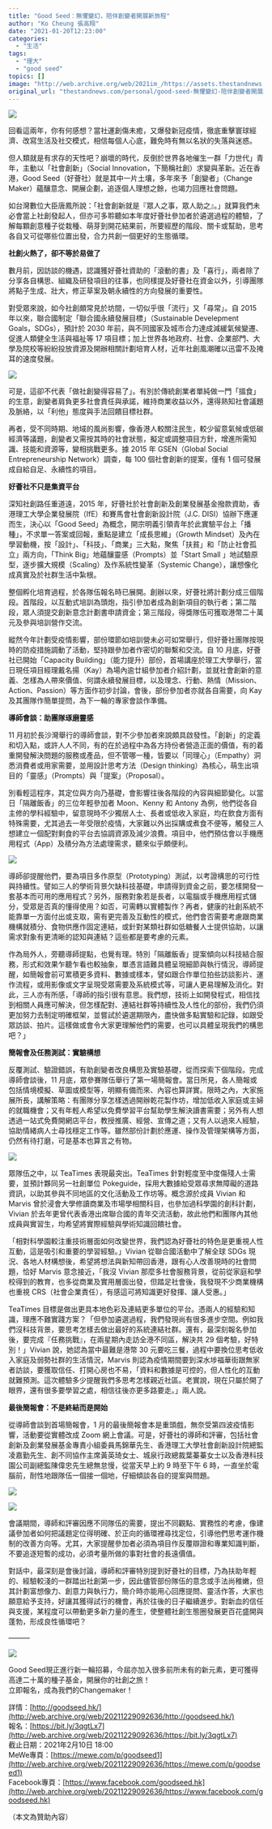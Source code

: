 ```yaml
---
title: "Good Seed：無懼變幻，陪伴創變者開展新旅程"
author: "Ko Cheung 張高翔"
date: "2021-01-20T12:23:00"
categories:
  - "生活"
tags:
  - "理大"
  - "good seed"
topics: []
image: "http://web.archive.org/web/2021im_/https://assets.thestandnews.com/media/photos/20210119-07_e40w0_WWjMko2.png"
original_url: "thestandnews.com/personal/good-seed-無懼變幻-陪伴創變者開展新旅程"
---
```

![](http://web.archive.org/web/2021im_/https://assets.thestandnews.com/media/photos/20210119-07_e40w0_WWjMko2.png)

回看這兩年，你有何感想？當社運創傷未癒，又爆發新冠疫情，徹底重擊寰球經濟、改寫生活及社交模式，相信每個人心底，難免時有無以名狀的失落與迷惑。

但人類就是有求存的天性吧？崩壞的時代，反倒於世界各地催生一群「力世代」青年，主動以「社會創新」（Social Innovation，下簡稱社創）求變與革新。近在香港，Good Seed（好薈社）就是其中一片土壤，多年來予「創變者」（Change Maker）蘊釀意念、開展企劃，追逐個人理想之餘，也竭力回應社會問題。

如台灣數位大臣唐鳳所說：「社會創新就是『眾人之事，眾人助之』。」就算我們未必會當上社創發起人，但亦可多聆聽如本年度好薈社參加者於遴選過程的體驗，了解每顆創意種子從栽種、萌芽到開花結果前，所要經歷的階段、關卡或幫助，思考各自又可從哪些位置出發，合力共創一個更好的生態循環。

**社創火熱了，卻不等於易做了**

數月前，因訪談的機遇，認識獲好薈社資助的「滾動的書」及「喜行」，兩者除了分享各自構思、組織及研發項目的往事，也同樣提及好薈社在資金以外，引導團隊將點子生成、壯大，修正草案及朝永續性的方向發展的重要性。

對受眾來說，如今社創頗常見於坊間，一切似乎很「流行」又「尋常」。自 2015 年以來，聯合國制定「聯合國永續發展目標」（Sustainable Develepment Goals，SDGs），預計於 2030 年前，與不同國家及城市合力達成減緩氣候變遷、促進人類健全生活與福祉等 17 項目標；加上世界各地政府、社會、企業部門、大學及院校等紛紛投放資源及開辦相關計劃培育人材，近年社創風潮確以迅雷不及掩耳的速度發展。

![](http://web.archive.org/web/2021im_/https://assets.thestandnews.com/media/photos/1031_IhQ0P_zt9rfTA.jpg)

可是，這卻不代表「做社創變得容易了」。有別於傳統創業者單純做一門「搵食」的生意，創變者肩負更多社會責任與承諾，維持商業收益以外，還得熟知社會議題及脈絡，以「利他」態度與手法回饋目標社群。

再者，受不同時期、地域的風尚影響，像香港人較關注民生，較少留意氣候或低碳經濟等議題，創變者又需按其時的社會狀態，擬定或調整項目方針，增進所需知識、技能和資源等，變相挑戰更多。據 2015 年 GSEN（Global Social Entrepreneurship Network）調查，每 100 個社會創新的提案，僅有 1 個可發展成自給自足、永續性的項目。

**好薈社不只是集資平台**

深知社創路任重道遠，2015 年，好薈社於社會創新及創業發展基金撥款資助，香港理工大學企業發展院（IfE）和賽馬會社會創新設計院（J.C. DISI）協辦下應運而生，決心以「Good Seed」為概念，開宗明義引領青年於此實驗平台上「播種」，不求單一答案或回報，重點是建立「成長思維」（Growth Mindset）及內在學習動機，按「設計」、「科技」、「商業」三大點，聚焦「扶貧」和「防止社會孤立」兩方向，「Think Big」地蘊釀靈感（Prompts）並「Start Small 」地試驗原型，逐步擴大規模（Scaling）及作系統性變革（Systemic Change），讓想像化成真實及於社群生活中紮根。

整個孵化培育過程，於各隊伍報名時已展開。創辦以來，好薈社將計劃分成三個階段。首階段，以互動式培訓為頭炮，指引參加者成為創新項目的執行者；第二階段，眾人須提交創新意念計劃書申請資金；第三階段，得獎隊伍可獲取港幣二十萬元及參與培訓營作交流。

縱然今年計劃受疫情影響，部份環節如培訓營未必可如常舉行，但好薈社團隊按現時的防疫措施調動了活動，堅持跟參加者作密切的聯繫和交流。自 10 月底，好薈社已開始「Capacity Building」（能力提升）部份，首場講座於理工大學舉行，當日現任項目經理戴名揚（Kay）為場內逾廿組參加者介紹計劃，並就社會創新的意義、怎樣為人帶來價值、何謂永續發展目標，以及理念、行動、熱情（Mission、Action、Passion）等方面作初步討論，會後，部份參加者亦就各自需要，向 Kay 及其團隊作簡單提問，為下一輪的專家會談作準備。

**導師會談：助團隊琢磨靈感**

11 月初於長沙灣舉行的導師會談，對不少參加者來說頗具啟發性。「創新」的定義和切入點，或許人人不同，有的在於過程中為各方持份者營造正面的價值，有的着重開發解決問題的服務或產品，但不管哪一種，皆要以「同理心」（Empathy）洞悉消費者或用家需要，並用設計思考方法（Design thinking）為核心，萌生出項目的「靈感」（Prompts）與「提案」（Proposal）。

別看輕這程序，其定位與方向乃基礎，會影響往後各階段的內容與細節變化。以當日「隔離飯香」的三位年輕參加者 Moon、Kenny 和 Antony 為例，他們從各自主修的學科經驗中，留意現時不少獨居人士、長者或低收入家庭，均在飲食方面有特殊需要，尤其過去一年受限於疫情，大家難以外出採購或煮食不便等，觸發三人想建立一個配對剩食的平台去協調資源及減少浪費。項目中，他們預估會以手機應用程式（App）及積分為方法處理需求，聽來似乎頗便利。

![](http://web.archive.org/web/2021im_/https://assets.thestandnews.com/media/photos/1106_uskic_6JtJwqS.jpg)

導師卻提醒他們，要為項目多作原型（Prototyping）測試，以考證構思的可行性與持續性。譬如三人的學術背景欠缺科技基礎，申請得到資金之前，要怎樣開發一套基本而可用的應用程式？另外，服務對象若是長者，以電腦或手機應用程式儲分，受眾是否真的懂得使用？如否，可需轉以實體製作？再者，健康的社創系統不能靠單一方面付出或支取，需有更完善及互動性的模式，他們會否需要考慮跟商業機構就積分、食物供應作固定連結，或針對某類社群如低糖餐人士提供協助，以讓需求對象有更清晰的認知與連結？這些都是要考慮的元素。

作為局外人，旁聽導師提點，也覺有理。特別「隔離飯香」提案傾向以科技結合服務，形式和效果乍聽乍看也較抽象，單憑言語難具體呈現細節與執行情況，導師提醒，如簡報會前可累積更多資料、數據或樣本，譬如跟合作單位拍些訪談影片、運作流程，或用影像或文字呈現受眾需要及系統模式等，可讓人更易理解及消化。對此，三人亦有所感，「導師的指引很有意思。我們想，技術上如開發程式，相信找到相關人員應可解決，但怎樣配對、連結社群等持續性及人性化的部份，我們仍須更加努力去制定明確框架，並嘗試於遴選期限內，盡快做多點實驗和記錄，如跟受眾訪談、拍片。這樣做或會令大家更理解他們的需要，也可以具體呈現我們的構思吧？」

**簡報會及任務測試：實驗構想**

反覆測試、驗證錯誤，有助創變者改良構思及實驗基礎，從而探索下個階段。完成導師會談後，11 月底，眾參賽隊伍舉行了第一場簡報會。當日所見，各人簡報或包括情境模擬、草圖或模型等，明顯有備而來、內容也算詳實。限時之內，大家施展所長，講解策略：有團隊分享怎樣透過開辦乾花製作坊，增加低收入家庭或主婦的就職機會；又有年輕人希望以免費學習平台幫助學生解決讀書需要；另外有人想透過一站式免費開網店平台，教授推廣、經營、宣傳之道；又有人以過來人經驗，協助情緒病人士尋找穩定工作等。雖然部份計劃於應運、操作及管理架構等方面，仍然有待打磨，可是基本也算言之有物。

![](http://web.archive.org/web/2021im_/https://assets.thestandnews.com/media/photos/WhatsApp20Image202021-01-1920at204.13.4420PM_tAsmj_HfuK1um.jpeg)

眾隊伍之中，以 TeaTimes 表現最突出。TeaTimes 針對輕度至中度傷殘人士需要，並預計夥同另一社創單位 Pokeguide，採用大數據給受眾尋求無障礙的道路資訊，以助其參與不同地區的文化活動及工作坊等。概念源於成員 Vivian 和 Marvis 曾於浸會大學修讀商業及市場學相關科目，也參加過科學園的創科計劃，Vivian 於去年更曾代表香港出席聯合國的青年交流活動，故此他們和團隊內其他成員與實習生，均希望將實際經驗與學術知識回饋社會。

「相對科學園較注重技術層面如何改變世界，我們認為好薈社的特色是更重視人性互動，這是吸引和重要的學習經驗。」Vivian 從聯合國活動中了解全球 SDGs 現況、各地人材構想後，希望將想法與新知帶回香港，跟有心人改善現時的社會問題，恰好 Marvis 意念接近，「我沒 Vivian 那麼多社會服務背景，從前從家庭和學校得到的教育，也多從商業及實用層面出發，但踏足社會後，我發現不少商業機構也重視 CRS（社會企業責任），有感這可將知識更好發揮、讓人受惠。」

TeaTimes 目標是做出更具本地色彩及連結更多單位的平台。憑兩人的經驗和知識，理應不難實踐方案？「但參加遴選過程，我們發現尚有很多進步空間。例如我們沒科技背景，要思考怎樣去做出最好的系統連結社群。還有，最深刻報名參加後，要完成『任務挑戰』，在兩星期內走訪全港不同區，解決共 29 個考驗，好特別！」Vivian 說，她認為當中最難是港幣 30 元要吃三餐，過程中要換位思考低收入家庭及弱勢社群的生活情況，Marvis 則認為疫情期間要到深水埗福華街跟無家者訪談，要獲取信任、打開心房也不易，「資料和數據是可控的，但人性化的互動就難預測。這次體驗多少提醒我們多思考怎樣親近社區。老實說，現在只屬於開了眼界，還有很多要學習之處，相信往後亦更多路要走。」兩人說。

**最後簡報會：不是終結而是開始**

從導師會談到首場簡報會，1 月的最後簡報會本是重頭戲，無奈受第四波疫情影響，活動要從實體改成 Zoom 網上會議。可是，好薈社的導師和評審，包括社會創新及創業發展基金專責小組委員馬錦華先生、香港理工大學社會創新設計院總監凌嘉勤先生、創不同協作主席黃英琦女士、城泉行政總裁葉蓁蓁女士以及香港科技園公司副總監陳偉忠先生總無怠慢，從當天早上約 9 時至下午 6 時，一直坐於電腦前，耐性地跟隊伍一個接一個地，仔細傾談各自的提案與問題。

![](http://web.archive.org/web/2021im_/https://assets.thestandnews.com/media/photos/Zoom201_xbMCV_9Eq6eUK.jpg)

![](http://web.archive.org/web/2021im_/https://assets.thestandnews.com/media/photos/Zoom202_ySTCu_TmMjllT.jpg)

會議期間，導師和評審因應不同隊伍的需要，提出不同觀點、實務性的考慮，像建議參加者如何把議題定位得明確、於正向的循環裡尋找定位，引導他們思考運作機制的改善方向等。尤其，大家提醒參加者必須為項目作反覆辯證和專業知識判斷，不要追逐短暫的成功，必須考量所做的事對社會的長遠價值。

對話中，最深刻是會後討論，導師和評審特別提到好薈社的目標，乃為扶助年輕的、經驗較淺的一群踏出社創第一步，因此儘管部份隊伍的意念或手法尚稚嫩，但其計劃富想像力、創意力與執行力，簡介時亦能用心回應提問、靈活作答，大家也願意給予支持，好讓其獲得試行的機會，再於往後的日子繼續進步。對新血的信任與支援，某程度可以帶動更多新力量的產生，使整體社創生態圈發展更百花盛開與蓬勃，形成良性循環吧？

———

![](http://web.archive.org/web/2021im_/https://assets.thestandnews.com/media/photos/poster_THvIS_P9vk12v.jpg)

Good Seed現正進行新一輪招募，今屆亦加入很多前所未有的新元素，更可獲得高達二十萬的種子基金，開展你的社創之旅！  
立即報名，成為我們的Changemaker！

詳情：[http://goodseed.hk/](http://web.archive.org/web/20211229092636/http://goodseed.hk/)  
報名：[https://bit.ly/3qgtLx7](http://web.archive.org/web/20211229092636/https://bit.ly/3qgtLx7)  
截止日期：2021年2月10日 18:00  
MeWe專頁：[https://mewe.com/p/goodseed1](http://web.archive.org/web/20211229092636/https://mewe.com/p/goodseed1)  
Facebook專頁：[https://www.facebook.com/goodseed.hk](http://web.archive.org/web/20211229092636/https://www.facebook.com/goodseed.hk)

（本文為贊助內容）